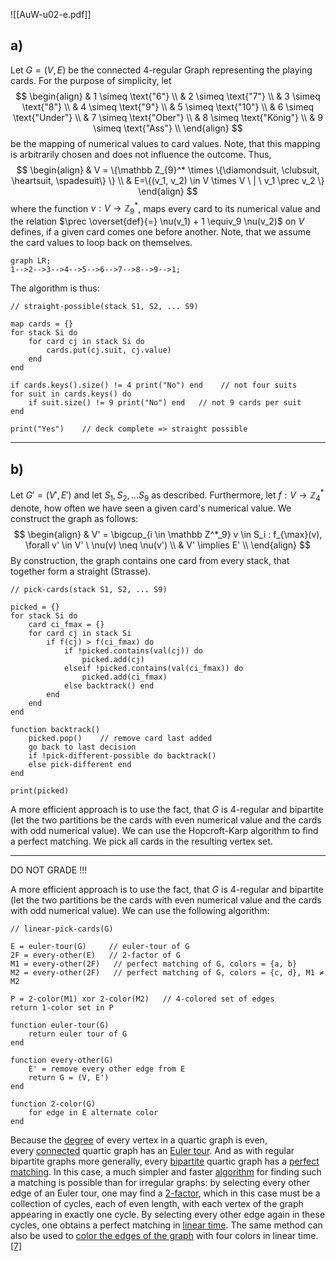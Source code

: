 ![[AuW-u02-e.pdf]]

## a)

Let $G = (V, E)$ be the connected 4-regular Graph representing the playing cards.
For the purpose of simplicity, let$$
\begin{align}
	& 1 \simeq \text{"6"} \\
& 2 \simeq \text{"7"} \\
& 3 \simeq \text{"8"} \\
& 4 \simeq \text{"9"} \\
& 5 \simeq \text{"10"} \\
& 6 \simeq \text{"Under"} \\
& 7 \simeq \text{"Ober"} \\
& 8 \simeq \text{"König"} \\
& 9 \simeq \text{"Ass"} \\
\end{align}
$$be the mapping of numerical values to card values. Note, that this mapping is arbitrarily chosen and does not influence the outcome. Thus,$$
\begin{align}
& V = \{\mathbb Z_{9}^* \times \{\diamondsuit, \clubsuit, \heartsuit, \spadesuit\} \} \\
& E=\{(v_1, v_2) \in V \times V \ | \ v_1 \prec v_2 \}
\end{align}
$$where the function $\nu : V \rightarrow \mathbb Z_9^*$, maps every card to its numerical value and the relation $\prec \overset{def}{=} \nu(v_1) + 1 \equiv_9 \nu(v_2)$ on $V$ defines, if a given card comes one before another. Note, that we assume the card values to loop back on themselves.
```mermaid
graph LR;
1-->2-->3-->4-->5-->6-->7-->8-->9-->1;
```

The algorithm is thus:
```
// straight-possible(stack S1, S2, ... S9)

map cards = {}
for stack Si do
	for card cj in stack Si do
		cards.put(cj.suit, cj.value)
	end
end

if cards.keys().size() != 4 print("No") end    // not four suits
for suit in cards.keys() do
	if suit.size() != 9 print("No") end   // not 9 cards per suit
end

print("Yes")    // deck complete => straight possible
```



___


## b)

Let $G'=(V', E')$ and let $S_1, S_2, \dots S_9$ as described. Furthermore, let $f: V \rightarrow \mathbb Z_4^*$ denote, how often we have seen a given card's numerical value.
We construct the graph as follows:
$$
\begin{align}
& V' = \bigcup_{i \in \mathbb Z^*_9} v \in S_i  : f_{\max}(v), \forall v' \in V' \ \nu(v) \neq \nu(v')   \\
& V' \implies E' \\
\end{align}
$$
By construction, the graph contains one card from every stack, that together form a straight (Strasse).

```
// pick-cards(stack S1, S2, ... S9)

picked = {}
for stack Si do
	card ci_fmax = {}
	for card cj in stack Si
		if f(cj) > f(ci_fmax) do
			if !picked.contains(val(cj)) do
				picked.add(cj)
			elseif !picked.contains(val(ci_fmax)) do
				picked.add(ci_fmax)
			else backtrack() end
		end
	end
end

function backtrack()
	picked.pop()    // remove card last added
	go back to last decision
	if !pick-different-possible do backtrack()
	else pick-different end
end

print(picked)
```

A more efficient approach is to use the fact, that $G$ is 4-regular and bipartite (let the two partitions be the cards with even numerical value and the cards with odd numerical value). We can use the Hopcroft-Karp algorithm to find a perfect matching. We pick all cards in the resulting vertex set.















___
DO NOT GRADE !!!

A more efficient approach is to use the fact, that $G$ is 4-regular and bipartite (let the two partitions be the cards with even numerical value and the cards with odd numerical value). We can use the following algorithm:

```
// linear-pick-cards(G)

E = euler-tour(G)     // euler-tour of G
2F = every-other(E)   // 2-factor of G
M1 = every-other(2F)   // perfect matching of G, colors = {a, b}
M2 = every-other(2F)   // perfect matching of G, colors = {c, d}, M1 ≠ M2

P = 2-color(M1) xor 2-color(M2)   // 4-colored set of edges
return 1-color set in P

function euler-tour(G)
	return euler tour of G
end

function every-other(G)
	E' = remove every other edge from E
	return G = (V, E')
end

function 2-color(G)
	for edge in E alternate color
end

```

Because the [degree](https://en.wikipedia.org/wiki/Degree_(graph_theory) "Degree (graph theory)") of every vertex in a quartic graph is even, every [connected](https://en.wikipedia.org/wiki/Connected_graph "Connected graph") quartic graph has an [Euler tour](https://en.wikipedia.org/wiki/Euler_tour "Euler tour"). And as with regular bipartite graphs more generally, every [bipartite](https://en.wikipedia.org/wiki/Bipartite_graph "Bipartite graph") quartic graph has a [perfect matching](https://en.wikipedia.org/wiki/Perfect_matching "Perfect matching"). In this case, a much simpler and faster [algorithm](https://en.wikipedia.org/wiki/Algorithm "Algorithm") for finding such a matching is possible than for irregular graphs: by selecting every other edge of an Euler tour, one may find a [2-factor](https://en.wikipedia.org/wiki/Graph_factorization "Graph factorization"), which in this case must be a collection of cycles, each of even length, with each vertex of the graph appearing in exactly one cycle. By selecting every other edge again in these cycles, one obtains a perfect matching in [linear time](https://en.wikipedia.org/wiki/Linear_time "Linear time"). The same method can also be used to [color the edges of the graph](https://en.wikipedia.org/wiki/Edge_coloring "Edge coloring") with four colors in linear time.
[[7]](https://en.wikipedia.org/wiki/Quartic_graph#cite_note-7)
